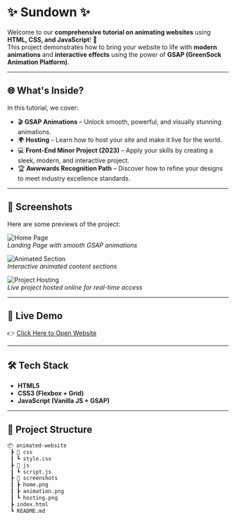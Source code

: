 # ✨  Sundown  ✨
Welcome to our **comprehensive tutorial on animating websites** using **HTML, CSS, and JavaScript**! 🚀  
This project demonstrates how to bring your website to life with **modern animations** and **interactive effects** using the power of **GSAP (GreenSock Animation Platform)**.  

---

## 🌐 What's Inside?
In this tutorial, we cover:

- 🎬 **GSAP Animations** – Unlock smooth, powerful, and visually stunning animations.  
- 🌍 **Hosting** – Learn how to host your site and make it live for the world.  
- 💻 **Front-End Minor Project (2023)** – Apply your skills by creating a sleek, modern, and interactive project.  
- 🏆 **Awwwards Recognition Path** – Discover how to refine your designs to meet industry excellence standards.  

---

## 📸 Screenshots  

Here are some previews of the project:

![Home Page](screenshots/home.png)  
*Landing Page with smooth GSAP animations*  

![Animated Section](screenshots/animation.png)  
*Interactive animated content sections*  

![Project Hosting](screenshots/hosting.png)  
*Live project hosted online for real-time access*  

---

## 🚀 Live Demo  

👉 [Click Here to Open Website](file:///E:/WEB%20DEV/Sundown/index.html)  

---

## 🛠️ Tech Stack  

- **HTML5**  
- **CSS3 (Flexbox + Grid)**  
- **JavaScript (Vanilla JS + GSAP)**  

---

## 📂 Project Structure  

```bash
📦 animated-website
 ┣ 📂 css
 ┃ ┗ style.css
 ┣ 📂 js
 ┃ ┗ script.js
 ┣ 📂 screenshots
 ┃ ┣ home.png
 ┃ ┣ animation.png
 ┃ ┗ hosting.png
 ┣ index.html
 ┗ README.md
